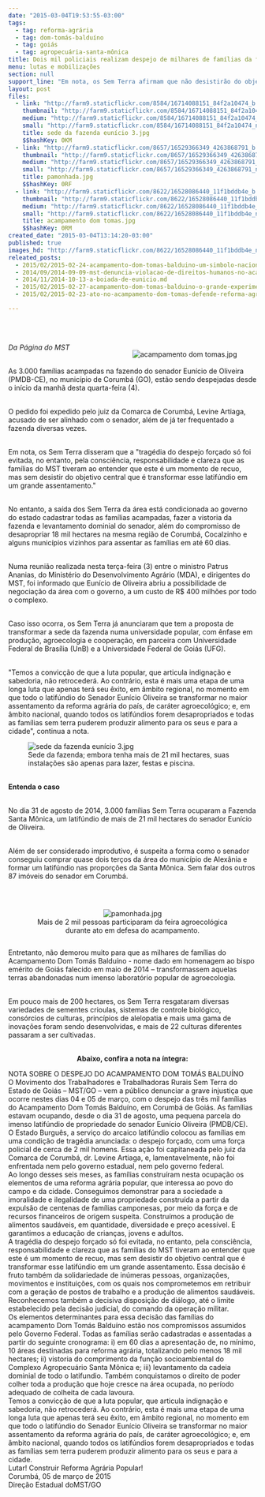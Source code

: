 ```yaml
---
date: "2015-03-04T19:53:55-03:00"
tags:
  - tag: reforma-agrária
  - tag: dom-tomás-balduíno
  - tag: goiás
  - tag: agropecuária-santa-mônica
title: Dois mil policiais realizam despejo de milhares de famílias da fazenda de Eunício de Oliveira
menu: lutas e mobilizações
section: null
support_line: "Em nota, os Sem Terra afirmam que não desistirão do objetivo central, que é transformar esse latifúndio em um grande assentamento."
layout: post
files:
  - link: "http://farm9.staticflickr.com/8584/16714088151_84f2a10474_b.jpg"
    thumbnail: "http://farm9.staticflickr.com/8584/16714088151_84f2a10474_t.jpg"
    medium: "http://farm9.staticflickr.com/8584/16714088151_84f2a10474_z.jpg"
    small: "http://farm9.staticflickr.com/8584/16714088151_84f2a10474_n.jpg"
    title: sede da fazenda eunício 3.jpg
    $$hashKey: 0KM
  - link: "http://farm9.staticflickr.com/8657/16529366349_4263868791_b.jpg"
    thumbnail: "http://farm9.staticflickr.com/8657/16529366349_4263868791_t.jpg"
    medium: "http://farm9.staticflickr.com/8657/16529366349_4263868791_z.jpg"
    small: "http://farm9.staticflickr.com/8657/16529366349_4263868791_n.jpg"
    title: pamonhada.jpg
    $$hashKey: 0RF
  - link: "http://farm9.staticflickr.com/8622/16528086440_11f1bddb4e_b.jpg"
    thumbnail: "http://farm9.staticflickr.com/8622/16528086440_11f1bddb4e_t.jpg"
    medium: "http://farm9.staticflickr.com/8622/16528086440_11f1bddb4e_z.jpg"
    small: "http://farm9.staticflickr.com/8622/16528086440_11f1bddb4e_n.jpg"
    title: acampamento dom tomas.jpg
    $$hashKey: 0RM
created_date: "2015-03-04T13:14:20-03:00"
published: true
images_hd: "http://farm9.staticflickr.com/8622/16528086440_11f1bddb4e_n.jpg"
releated_posts:
  - 2015/02/2015-02-24-acampamento-dom-tomas-balduino-um-simbolo-nacional-da-luta-pela-reforma-agraria.md
  - 2014/09/2014-09-09-mst-denuncia-violacao-de-direitos-humanos-no-acampamento-dom-tomas-balduino.md
  - 2014/11/2014-10-13-a-boiada-de-eunicio.md
  - 2015/02/2015-02-27-acampamento-dom-tomas-balduino-o-grande-experimento-agroecologico-ameacado-pelo-latifundio.md
  - 2015/02/2015-02-23-ato-no-acampamento-dom-tomas-defende-reforma-agraria-e-denuncia-descaso-juridico-na-resolucao-do-caso.md

---
```

<p><br />
&nbsp;</p>

<figure class="image" style="float:right"><img alt="acampamento dom tomas.jpg" src="http://farm9.staticflickr.com/8622/16528086440_11f1bddb4e_b.jpg" />
<figcaption></figcaption>
</figure>

<p><em>Da P&aacute;gina do MST</em></p>

<p><br />
As 3.000 fam&iacute;lias acampadas na fazendo do senador Eun&iacute;cio de Oliveira (PMDB-CE), no munic&iacute;pio de Corumb&aacute; (GO), est&atilde;o sendo despejadas desde o in&iacute;cio da manh&atilde; desta quarta-feira (4).</p>

<p><br />
O pedido foi expedido pelo juiz da Comarca de Corumb&aacute;, Levine Artiaga, acusado de ser alinhado com o senador, al&eacute;m de j&aacute; ter frequentado a fazenda diversas vezes.</p>

<p><br />
Em nota, os Sem Terra disseram que a &quot;trag&eacute;dia do despejo for&ccedil;ado s&oacute; foi evitada, no entanto, pela consci&ecirc;ncia, responsabilidade e clareza que as fam&iacute;lias do MST tiveram ao entender que este &eacute; um momento de recuo, mas sem desistir do objetivo central que &eacute; transformar esse latif&uacute;ndio em um grande assentamento.&quot;</p>

<p><br />
No entanto, a sa&iacute;da dos Sem Terra da &aacute;rea est&aacute; condicionada ao governo do estado cadastrar todas as fam&iacute;lias acampadas, fazer a vistoria da fazenda e levantamento dominial do senador, al&eacute;m do compromisso de desapropriar 18 mil hectares na mesma regi&atilde;o de Corumb&aacute;, Cocalzinho e alguns munic&iacute;pios vizinhos para assentar as fam&iacute;lias em at&eacute; 60 dias.</p>

<p><br />
Numa reuni&atilde;o realizada nesta ter&ccedil;a-feira (3) entre o ministro Patrus Ananias, do Minist&eacute;rio do Desenvolvimento Agr&aacute;rio (MDA), e dirigentes do MST, foi informado que Eun&iacute;cio de Oliveira abriu a possibilidade de negocia&ccedil;&atilde;o da &aacute;rea com o governo, a um custo de R$ 400 milh&otilde;es por todo o complexo.</p>

<p><br />
Caso isso ocorra, os Sem Terra j&aacute; anunciaram que tem a proposta de transformar a sede da fazenda numa universidade popular, com &ecirc;nfase em produ&ccedil;&atilde;o, agroecologia e coopera&ccedil;&atilde;o, em parceira com Universidade Federal de Bras&iacute;lia (UnB) e a Universidade Federal de Goi&aacute;s (UFG).</p>

<p><br />
&quot;Temos a convic&ccedil;&atilde;o de que a luta popular, que articula indigna&ccedil;&atilde;o e sabedoria, n&atilde;o retroceder&aacute;. Ao contr&aacute;rio, esta &eacute; mais uma etapa de uma longa luta que apenas ter&aacute; seu &ecirc;xito, em &acirc;mbito regional, no momento em que todo o latif&uacute;ndio do Senador Eun&iacute;cio Oliveira se transformar no maior assentamento da reforma agr&aacute;ria do pa&iacute;s, de car&aacute;ter agroecol&oacute;gico; e, em &acirc;mbito nacional, quando todos os latif&uacute;ndios forem desapropriados e todas as fam&iacute;lias sem terra puderem produzir alimento para os seus e para a cidade&quot;, continua a nota.</p>

<figure class="image"><img alt="sede da fazenda eunício 3.jpg" src="http://farm9.staticflickr.com/8584/16714088151_84f2a10474_b.jpg" />
<figcaption>Sede da fazenda; embora tenha mais de 21 mil hectares, suas instala&ccedil;&otilde;es s&atilde;o apenas para lazer, festas e piscina.</figcaption>
</figure>

<p><br />
<strong>Entenda o caso</strong></p>

<p><br />
No dia 31 de agosto de 2014, 3.000 fam&iacute;lias Sem Terra ocuparam a Fazenda Santa M&ocirc;nica, um latif&uacute;ndio de mais de 21 mil hectares do senador Eun&iacute;cio de Oliveira.</p>

<p><br />
Al&eacute;m de ser considerado improdutivo, &eacute; suspeita a forma como o senador conseguiu comprar quase dois ter&ccedil;os da &aacute;rea do munic&iacute;pio de Alex&acirc;nia e formar um latif&uacute;ndio nas propor&ccedil;&otilde;es da Santa M&ocirc;nica. Sem falar dos outros 87 im&oacute;veis do senador em Corumb&aacute;.</p>

<p>&nbsp;</p>

<div style="text-align:center">
<figure class="image" style="display:inline-block"><img alt="pamonhada.jpg" src="http://farm9.staticflickr.com/8657/16529366349_4263868791_b.jpg" />
<figcaption>Mais de 2 mil pessoas participaram da feira agroecol&oacute;gica durante ato em defesa do acampamento.</figcaption>
</figure>
</div>

<p>Entretanto, n&atilde;o demorou muito para que as milhares de fam&iacute;lias do Acampamento Dom Tom&aacute;s Baldu&iacute;no - nome dado em homenagem ao bispo em&eacute;rito de Goi&aacute;s falecido em maio de 2014 &ndash; transformassem aquelas terras abandonadas num imenso laborat&oacute;rio popular de agroecologia.</p>

<p><br />
Em pouco mais de 200 hectares, os Sem Terra resgataram diversas variedades de sementes crioulas, sistemas de controle biol&oacute;gico, cons&oacute;rcios de culturas, princ&iacute;pios de alelopatia e mais uma gama de inova&ccedil;&otilde;es foram sendo desenvolvidas, e mais de 22 culturas diferentes passaram a ser cultivadas.</p>

<p style="text-align: center;"><br />
<strong>Abaixo, confira a nota na &iacute;ntegra:</strong></p>

<p>NOTA SOBRE O DESPEJO DO ACAMPAMENTO DOM TOM&Aacute;S BALDU&Iacute;NO<br />
O Movimento dos Trabalhadores e Trabalhadoras Rurais Sem Terra do Estado de Goi&aacute;s &ndash; MST/GO &ndash; vem a p&uacute;blico denunciar a grave injusti&ccedil;a que ocorre nestes dias 04 e 05 de mar&ccedil;o, com o despejo das tr&ecirc;s mil fam&iacute;lias do Acampamento Dom Tom&aacute;s Baldu&iacute;no, em Corumb&aacute; de Goi&aacute;s. As fam&iacute;lias estavam ocupando, desde o dia 31 de agosto, uma pequena parcela do imenso latif&uacute;ndio de propriedade do senador Eun&iacute;cio Oliveira (PMDB/CE).<br />
O Estado Burgu&ecirc;s, a servi&ccedil;o do arcaico latif&uacute;ndio colocou as fam&iacute;lias em uma condi&ccedil;&atilde;o de trag&eacute;dia anunciada: o despejo for&ccedil;ado, com uma for&ccedil;a policial de cerca de 2 mil homens. Essa a&ccedil;&atilde;o foi capitaneada pelo juiz da Comarca de Corumb&aacute;, dr. Levine Artiaga, e, lamentavelmente, n&atilde;o foi enfrentada nem pelo governo estadual, nem pelo governo federal.<br />
Ao longo desses seis meses, as fam&iacute;lias constru&iacute;ram nesta ocupa&ccedil;&atilde;o os elementos de uma reforma agr&aacute;ria popular, que interessa ao povo do campo e da cidade. Conseguimos demonstrar para a sociedade a imoralidade e ilegalidade de uma propriedade constru&iacute;da a partir da expuls&atilde;o de centenas de fam&iacute;lias camponesas, por meio da for&ccedil;a e de recursos financeiros de origem suspeita. Constru&iacute;mos a produ&ccedil;&atilde;o de alimentos saud&aacute;veis, em quantidade, diversidade e pre&ccedil;o acess&iacute;vel. E garantimos a educa&ccedil;&atilde;o de crian&ccedil;as, jovens e adultos.<br />
A trag&eacute;dia do despejo for&ccedil;ado s&oacute; foi evitada, no entanto, pela consci&ecirc;ncia, responsabilidade e clareza que as fam&iacute;lias do MST tiveram ao entender que este &eacute; um momento de recuo, mas sem desistir do objetivo central que &eacute; transformar esse latif&uacute;ndio em um grande assentamento. Essa decis&atilde;o &eacute; fruto tamb&eacute;m da solidariedade de in&uacute;meras pessoas, organiza&ccedil;&otilde;es, movimentos e institui&ccedil;&otilde;es, com os quais nos comprometemos em retribuir com a gera&ccedil;&atilde;o de postos de trabalho e a produ&ccedil;&atilde;o de alimentos saud&aacute;veis. Reconhecemos tamb&eacute;m a decisiva disposi&ccedil;&atilde;o de di&aacute;logo, at&eacute; o limite estabelecido pela decis&atilde;o judicial, do comando da opera&ccedil;&atilde;o militar.<br />
Os elementos determinantes para essa decis&atilde;o das fam&iacute;lias do acampamento Dom Tom&aacute;s Baldu&iacute;no est&atilde;o nos compromissos assumidos pelo Governo Federal. Todas as fam&iacute;lias ser&atilde;o cadastradas e assentadas a partir do seguinte cronograma: i) em 60 dias a apresenta&ccedil;&atilde;o de, no m&iacute;nimo, 10 &aacute;reas destinadas para reforma agr&aacute;ria, totalizando pelo menos 18 mil hectares; ii) vistoria do comprimento da fun&ccedil;&atilde;o socioambiental do Complexo Agropecu&aacute;rio Santa M&ocirc;nica e; iii) levantamento da cadeia dominial de todo o latifundio. Tamb&eacute;m conquistamos o direito de poder colher toda a produ&ccedil;&atilde;o que hoje cresce na &aacute;rea ocupada, no per&iacute;odo adequado de colheita de cada lavoura.<br />
Temos a convic&ccedil;&atilde;o de que a luta popular, que articula indigna&ccedil;&atilde;o e sabedoria, n&atilde;o retroceder&aacute;. Ao contr&aacute;rio, esta &eacute; mais uma etapa de uma longa luta que apenas ter&aacute; seu &ecirc;xito, em &acirc;mbito regional, no momento em que todo o latif&uacute;ndio do Senador Eun&iacute;cio Oliveira se transformar no maior assentamento da reforma agr&aacute;ria do pa&iacute;s, de car&aacute;ter agroecol&oacute;gico; e, em &acirc;mbito nacional, quando todos os latif&uacute;ndios forem desapropriados e todas as fam&iacute;lias sem terra puderem produzir alimento para os seus e para a cidade.<br />
Lutar! Construir Reforma Agr&aacute;ria Popular!<br />
Corumb&aacute;, 05 de mar&ccedil;o de 2015<br />
Dire&ccedil;&atilde;o Estadual doMST/GO</p>

<p>&nbsp;</p>
